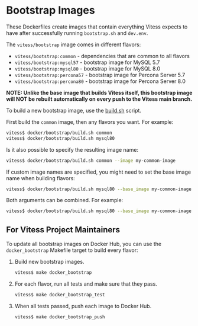 # Bootstrap Images

These Dockerfiles create images that contain everything Vitess expects to have
after successfully running `bootstrap.sh` and `dev.env`.

The `vitess/bootstrap` image comes in different flavors:

* `vitess/bootstrap:common`    - dependencies that are common to all flavors
* `vitess/bootstrap:mysql57`   - bootstrap image for MySQL 5.7
* `vitess/bootstrap:mysql80`   - bootstrap image for MySQL 8.0
* `vitess/bootstrap:percona57` - bootstrap image for Percona Server 5.7
* `vitess/bootstrap:percona80` - bootstrap image for Percona Server 8.0

**NOTE: Unlike the base image that builds Vitess itself, this bootstrap image
will NOT be rebuilt automatically on every push to the Vitess main branch.**

To build a new bootstrap image, use the [build.sh](https://github.com/vitessio/vitess/blob/main/docker/bootstrap/build.sh)
script.

First build the `common` image, then any flavors you want. For example:

```sh
vitess$ docker/bootstrap/build.sh common
vitess$ docker/bootstrap/build.sh mysql80
```

Is it also possible to specify the resulting image name:

```sh
vitess$ docker/bootstrap/build.sh common --image my-common-image
```

If custom image names are specified, you might need to set the base image name when building flavors:

```sh
vitess$ docker/bootstrap/build.sh mysql80 --base_image my-common-image
```

Both arguments can be combined. For example:

```sh
vitess$ docker/bootstrap/build.sh mysql80 --base_image my-common-image --image my-mysql-image
```

## For Vitess Project Maintainers

To update all bootstrap images on Docker Hub, you can use the `docker_bootstrap`
Makefile target to build every flavor:

1.  Build new bootstrap images.

    ``` sh
    vitess$ make docker_bootstrap
    ```

1.  For each flavor, run all tests and make sure that they pass.

    ``` sh
    vitess$ make docker_bootstrap_test
    ```

1.  When all tests passed, push each image to Docker Hub.

    ``` sh
    vitess$ make docker_bootstrap_push
    ```

